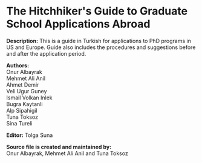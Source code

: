 The Hitchhiker's Guide to Graduate School Applications Abroad
=============================================================

__Description:__
	This is a guide in Turkish for applications to PhD programs in US and Europe. Guide also includes the procedures and suggestions before and after the application period. 
	
__Authors:__  
	Onur Albayrak  
	Mehmet Ali Anil  
	Ahmet Demir  
	Veli Ugur Guney  
	Ismail Volkan Inlek  
	Bugra Kaytanli  
	Alp Sipahigil  
	Tuna Toksoz  
	Sina Tureli  

__Editor:__ 
	Tolga Suna  

__Source file is created and maintained by:__  
	Onur Albayrak, Mehmet Ali Anil and Tuna Toksoz	
